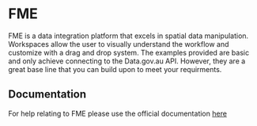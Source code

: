 # FME

FME is a data integration platform that excels in spatial data manipulation. Workspaces allow the user to visually understand the workflow and customize with a drag and drop system. The examples provided are basic and only achieve connecting to the Data.gov.au API. However, they are a great base line that you can build upon to meet your requirments.

## Documentation
For help relating to FME please use the official documentation [here](https://community.safe.com/s/documentation)